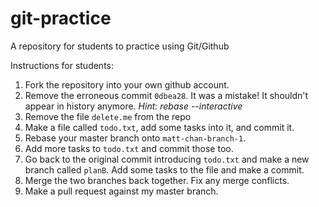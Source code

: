 # git-practice
A repository for students to practice using Git/Github

Instructions for students:
1. Fork the repository into your own github account.
2. Remove the erroneous commit `0dbea28`. It was a mistake! It shouldn't appear in history anymore. *Hint: rebase --interactive*
3. Remove the file `delete.me` from the repo
4. Make a file called `todo.txt`, add some tasks into it, and commit it.
5. Rebase your master branch onto `matt-chan-branch-1`.
6. Add more tasks to `todo.txt` and commit those too.
7. Go back to the original commit introducing `todo.txt` and make a new branch called `planB`. Add some tasks to the file and make a commit.
8. Merge the two branches back together. Fix any merge conflicts.
9. Make a pull request against my master branch. 
